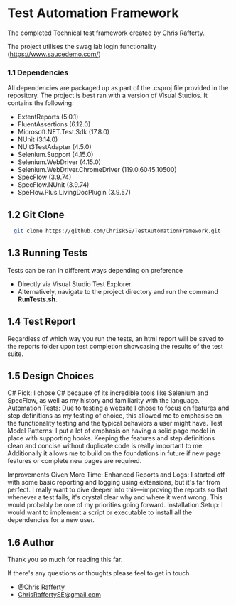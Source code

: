 # Test Automation Framework

The completed Technical test framework created by Chris Rafferty.

The project utilises the swag lab login functionality (https://www.saucedemo.com/) 

### 1.1 Dependencies

All dependencies are packaged up as part of the .csproj file provided in the repository. The project is best ran with a version of Visual Studios. It contains the following:

- ExtentReports (5.0.1)
- FluentAssertions (6.12.0)
- Microsoft.NET.Test.Sdk (17.8.0)
- NUnit (3.14.0)
- NUit3TestAdapter (4.5.0)
- Selenium.Support (4.15.0)
- Selenium.WebDriver (4.15.0)
- Selenium.WebDriver.ChromeDriver (119.0.6045.10500)
- SpecFlow (3.9.74)
- SpecFlow.NUnit (3.9.74)
- SpeFlow.Plus.LivingDocPlugin (3.9.57)

## 1.2 Git Clone

```bash
  git clone https://github.com/ChrisRSE/TestAutomationFramework.git
```


## 1.3 Running Tests

Tests can be ran in different ways depending on preference

- Directly via Visual Studio Test Explorer.
- Alternatively, navigate to the project directory and run the command **RunTests.sh**.

## 1.4 Test Report

Regardless of which way you run the tests, an html report will be saved to the reports folder upon test completion showcasing the results of the test suite.

## 1.5 Design Choices

C# Pick: I chose C# because of its incredible tools like Selenium and SpecFlow, as well as my history and familiarity with the language.
Automation Tests: Due to testing a website I chose to focus on features and step definitions as my testing of choice, this allowed me to emphasise on the functionality testing and the typical behaviors a user might have. 
Test Model Patterns: I put a lot of emphasis on having a solid page model in place with supporting hooks. Keeping the features and step definitions clean and concise without duplicate code is really important to me. Additionally it allows me to build on the foundations in future if new page features or complete new pages are required.

Improvements Given More Time:
Enhanced Reports and Logs: I started off with some basic reporting and logging using extensions, but it's far from perfect. I really want to dive deeper into this—improving the reports so that whenever a test fails, it's crystal clear why and where it went wrong. This would probably be one of my priorities going forward.
Installation Setup: I would want to implement a script or executable to install all the dependencies for a new user.

## 1.6 Author

Thank you so much for reading this far. 

If there's any questions or thoughts please feel to get in touch

- [@Chris Rafferty](https://www.github.com/ChrisRSE)
- ChrisRaffertySE@gmail.com
